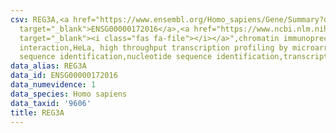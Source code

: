 ```yaml
---
csv: REG3A,<a href="https://www.ensembl.org/Homo_sapiens/Gene/Summary?db=core;g=ENSG00000172016"
  target="_blank">ENSG00000172016</a>,<a href="https://www.ncbi.nlm.nih.gov/pubmed/17216044"
  target="_blank"><i class="fas fa-file"></i></a>",chromatin immunoprecipitation assay,direct
  interaction,HeLa, high throughput transcription profiling by microarray,nucleotide
  sequence identification,nucleotide sequence identification,transcriptional regulation,
data_alias: REG3A
data_id: ENSG00000172016
data_numevidence: 1
data_species: Homo sapiens
data_taxid: '9606'
title: REG3A
---
```

